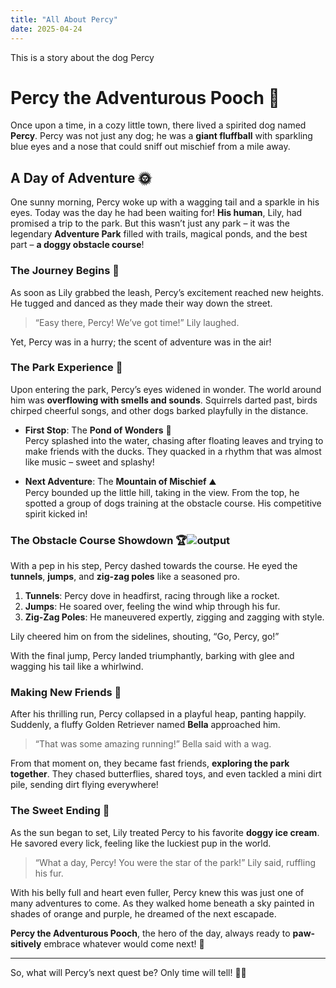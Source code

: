 ```yaml
---
title: "All About Percy"
date: 2025-04-24
---
```

This is a story about the dog Percy



# Percy the Adventurous Pooch 🐾

Once upon a time, in a cozy little town, there lived a spirited dog named **Percy**. Percy was not just any dog; he was a **giant fluffball** with sparkling blue eyes and a nose that could sniff out mischief from a mile away. 

## A Day of Adventure 🌞

One sunny morning, Percy woke up with a wagging tail and a sparkle in his eyes. Today was the day he had been waiting for! **His human**, Lily, had promised a trip to the park. But this wasn’t just any park – it was the legendary **Adventure Park** filled with trails, magical ponds, and the best part – **a doggy obstacle course**!

### The Journey Begins 🚀

As soon as Lily grabbed the leash, Percy’s excitement reached new heights. He tugged and danced as they made their way down the street. 

> “Easy there, Percy! We’ve got time!” Lily laughed. 

Yet, Percy was in a hurry; the scent of adventure was in the air!

### The Park Experience 🎠

Upon entering the park, Percy’s eyes widened in wonder. The world around him was **overflowing with smells and sounds**. Squirrels darted past, birds chirped cheerful songs, and other dogs barked playfully in the distance.

- **First Stop**: The **Pond of Wonders** 🦆  
   Percy splashed into the water, chasing after floating leaves and trying to make friends with the ducks. They quacked in a rhythm that was almost like music – sweet and splashy!

- **Next Adventure**: The **Mountain of Mischief** ⛰️  
   Percy bounded up the little hill, taking in the view. From the top, he spotted a group of dogs training at the obstacle course. His competitive spirit kicked in!

### The Obstacle Course Showdown 🏆![output](https://github.com/user-attachments/assets/2c01ec94-7d2f-40d7-acea-a4843414cdc4)


With a pep in his step, Percy dashed towards the course. He eyed the **tunnels**, **jumps**, and **zig-zag poles** like a seasoned pro. 

1. **Tunnels**: Percy dove in headfirst, racing through like a rocket.
2. **Jumps**: He soared over, feeling the wind whip through his fur.
3. **Zig-Zag Poles**: He maneuvered expertly, zigging and zagging with style.

Lily cheered him on from the sidelines, shouting, “Go, Percy, go!” 

With the final jump, Percy landed triumphantly, barking with glee and wagging his tail like a whirlwind. 

### Making New Friends 👋

After his thrilling run, Percy collapsed in a playful heap, panting happily. Suddenly, a fluffy Golden Retriever named **Bella** approached him. 

> “That was some amazing running!” Bella said with a wag.

From that moment on, they became fast friends, **exploring the park together**. They chased butterflies, shared toys, and even tackled a mini dirt pile, sending dirt flying everywhere!

### The Sweet Ending 🍦

As the sun began to set, Lily treated Percy to his favorite **doggy ice cream**. He savored every lick, feeling like the luckiest pup in the world. 

> “What a day, Percy! You were the star of the park!” Lily said, ruffling his fur.

With his belly full and heart even fuller, Percy knew this was just one of many adventures to come. As they walked home beneath a sky painted in shades of orange and purple, he dreamed of the next escapade.

**Percy the Adventurous Pooch**, the hero of the day, always ready to **paw-sitively** embrace whatever would come next! 🌈

--- 

So, what will Percy’s next quest be? Only time will tell! 🐶✨
